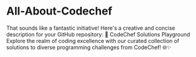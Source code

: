 # All-About-Codechef
 That sounds like a fantastic initiative! Here's a creative and concise description for your GitHub repository:  🚀 CodeChef Solutions Playground  Explore the realm of coding excellence with our curated collection of solutions to diverse programming challenges from CodeChef! 🌐✨
